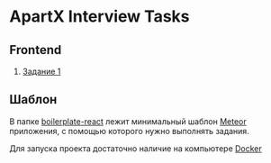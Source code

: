 # ApartX Interview Tasks

## Frontend

1. [Задание 1](/tasks/front-task-1.md)

## Шаблон

В папке [boilerplate-react](/boilerplate-react/) лежит минимальный шаблон [Meteor](https://meteor.com) 
приложения, с помощью которого нужно выполнять задания.

Для запуска проекта достаточно наличие на компьютере [Docker](https://www.docker.com/)

